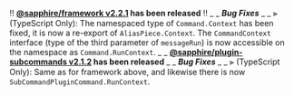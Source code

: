 ‼️ **[@sapphire/framework v2.2.1](https://github.com/sapphiredev/framework/compare/v2.2.0...v2.2.1) has been released** ‼️
_ _
_**Bug Fixes**_
_ _
⫸ (TypeScript Only): The namespaced type of `Command.Context` has been fixed, it is now a re-export of `AliasPiece.Context`. The `CommandContext` interface (type of the third parameter of `messageRun`) is now accessible on the namespace as `Command.RunContext`.
_ _
**[@sapphire/plugin-subcommands v2.1.2](https://github.com/sapphiredev/plugins/compare/@sapphire/plugin-subcommands@2.1.1...@sapphire/plugin-subcommands@2.1.2) has been released**
_ _
_**Bug Fixes**_
_ _
⫸ (TypeScript Only): Same as for framework above, and likewise there is now `SubCommandPluginCommand.RunContext`.